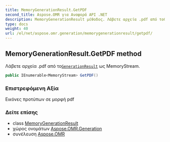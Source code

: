 ```yaml
---
title: MemoryGenerationResult.GetPDF
second_title: Aspose.OMR για Αναφορά API .NET
description: MemoryGenerationResult μέθοδος. Λάβετε αρχεία .pdf από τοGenerationResult ως MemoryStream.
type: docs
weight: 40
url: /el/net/aspose.omr.generation/memorygenerationresult/getpdf/
---
```

## MemoryGenerationResult.GetPDF method

Λάβετε αρχεία .pdf από το[`GenerationResult`](../../generationresult/) ως MemoryStream.

```csharp
public IEnumerable<MemoryStream> GetPDF()
```

### Επιστρεφόμενη Αξία

Εικόνες προτύπων σε μορφή pdf

### Δείτε επίσης

* class [MemoryGenerationResult](../)
* χώρος ονομάτων [Aspose.OMR.Generation](../../memorygenerationresult/)
* συνέλευση [Aspose.OMR](../../../)


